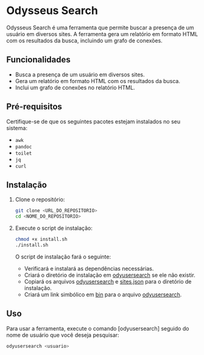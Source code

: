 # Odysseus Search

Odysseus Search é uma ferramenta que permite buscar a presença de um usuário em diversos sites. A ferramenta gera um relatório em formato HTML com os resultados da busca, incluindo um grafo de conexões.

## Funcionalidades

- Busca a presença de um usuário em diversos sites.
- Gera um relatório em formato HTML com os resultados da busca.
- Inclui um grafo de conexões no relatório HTML.


## Pré-requisitos

Certifique-se de que os seguintes pacotes estejam instalados no seu sistema:

- `awk`
- `pandoc`
- `toilet`
- `jq`
- `curl`

## Instalação

1. Clone o repositório:

    ```sh
    git clone <URL_DO_REPOSITORIO>
    cd <NOME_DO_REPOSITORIO>
    ```

2. Execute o script de instalação:

    ```sh
    chmod +x install.sh
    ./install.sh
    ```

    O script de instalação fará o seguinte:
    - Verificará e instalará as dependências necessárias.
    - Criará o diretório de instalação em [odyusersearch](http://_vscodecontentref_/0) se ele não existir.
    - Copiará os arquivos [odyusersearch](http://_vscodecontentref_/1) e [sites.json](http://_vscodecontentref_/2) para o diretório de instalação.
    - Criará um link simbólico em [bin](http://_vscodecontentref_/3) para o arquivo [odyusersearch](http://_vscodecontentref_/4).

## Uso

Para usar a ferramenta, execute o comando [odyusersearch] seguido do nome de usuário que você deseja pesquisar:

```sh
odyusersearch <usuario>